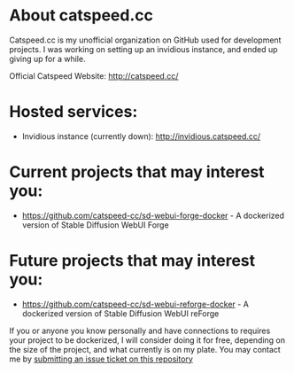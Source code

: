 # About catspeed.cc
Catspeed.cc is my unofficial organization on GitHub used for development projects. I was working on setting up an invidious instance, and ended up giving up for a while.

Official Catspeed Website: http://catspeed.cc/

# Hosted services:
- Invidious instance (currently down): http://invidious.catspeed.cc/

# Current projects that may interest you:
- https://github.com/catspeed-cc/sd-webui-forge-docker - A dockerized version of Stable Diffusion WebUI Forge

# Future projects that may interest you:
- https://github.com/catspeed-cc/sd-webui-reforge-docker - A dockerized version of Stable Diffusion WebUI reForge

If you or anyone you know personally and have connections to requires your project to be dockerized, I will consider doing it for free, depending on the size of the project, and what currently is on my plate. You may contact me by [submitting an issue ticket on this repository](https://github.com/catspeed-cc/sd-webui-forge-docker/issues)
